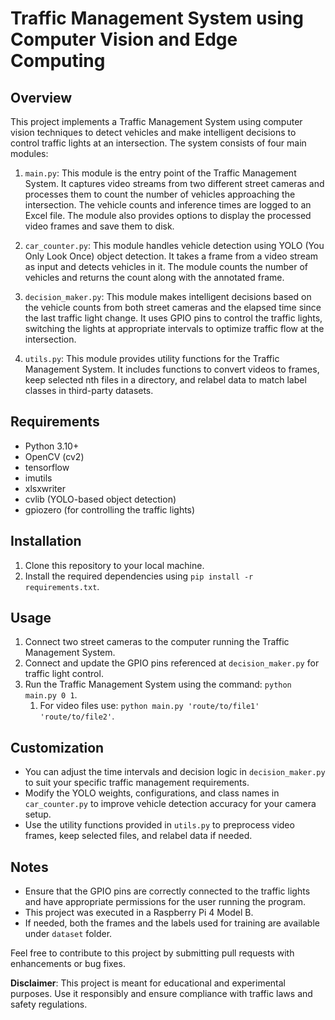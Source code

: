 # Traffic Management System using Computer Vision and Edge Computing

## Overview
This project implements a Traffic Management System using computer vision techniques to detect vehicles and make intelligent decisions to control traffic lights at an intersection. The system consists of four main modules:

1. `main.py`: This module is the entry point of the Traffic Management System. It captures video streams from two different street cameras and processes them to count the number of vehicles approaching the intersection. The vehicle counts and inference times are logged to an Excel file. The module also provides options to display the processed video frames and save them to disk.

2. `car_counter.py`: This module handles vehicle detection using YOLO (You Only Look Once) object detection. It takes a frame from a video stream as input and detects vehicles in it. The module counts the number of vehicles and returns the count along with the annotated frame.

3. `decision_maker.py`: This module makes intelligent decisions based on the vehicle counts from both street cameras and the elapsed time since the last traffic light change. It uses GPIO pins to control the traffic lights, switching the lights at appropriate intervals to optimize traffic flow at the intersection.

4. `utils.py`: This module provides utility functions for the Traffic Management System. It includes functions to convert videos to frames, keep selected nth files in a directory, and relabel data to match label classes in third-party datasets.

## Requirements
- Python 3.10+
- OpenCV (cv2)
- tensorflow
- imutils
- xlsxwriter
- cvlib (YOLO-based object detection)
- gpiozero (for controlling the traffic lights)

## Installation
1. Clone this repository to your local machine.
2. Install the required dependencies using `pip install -r requirements.txt`.

## Usage
1. Connect two street cameras to the computer running the Traffic Management System.
2. Connect and update the GPIO pins referenced at `decision_maker.py` for traffic light control.
3. Run the Traffic Management System using the command: `python main.py 0 1`.
   1. For video files use: `python main.py 'route/to/file1' 'route/to/file2'`.

## Customization
- You can adjust the time intervals and decision logic in `decision_maker.py` to suit your specific traffic management requirements.
- Modify the YOLO weights, configurations, and class names in `car_counter.py` to improve vehicle detection accuracy for your camera setup.
- Use the utility functions provided in `utils.py` to preprocess video frames, keep selected files, and relabel data if needed.

## Notes
- Ensure that the GPIO pins are correctly connected to the traffic lights and have appropriate permissions for the user running the program.
- This project was executed in a Raspberry Pi 4 Model B.
- If needed, both the frames and the labels used for training are available under `dataset` folder.

Feel free to contribute to this project by submitting pull requests with enhancements or bug fixes.

**Disclaimer**: This project is meant for educational and experimental purposes. Use it responsibly and ensure compliance with traffic laws and safety regulations.
